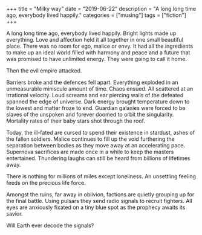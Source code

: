 +++
title = "Milky way"
date = "2019-06-22"
description = "A long long time ago, everybody lived happily."
categories = ["musing"]
tags = ["fiction"]
+++

A long long time ago, everybody lived happily. Bright lights made up
everything. Love and affection held it all together in one small
beautiful place. There was no room for ego, malice or envy. It had all
the ingredients to make up an ideal world filled with harmony and peace
and a future that was promised to have unlimited energy.
They were going to call it home.

Then the evil empire attacked.

Barriers broke and the defences fell apart. Everything exploded in an
unmeasurable miniscule amount of time. Chaos ensued. All scattered at
an irrational velocity. Loud screams and ear piercing wails of the
defeated spanned the edge of universe.
Dark energy brought temperature down to the lowest and matter froze to
end. Guardian galaxies were forced to be slaves of the unspoken and
forever doomed to orbit the singularity. Mortality rates of their baby
stars shot through the roof.

Today, the ill-fated are cursed to spend their existence in stardust,
ashes of the fallen soldiers. Malice continues to fill up the void
furthering the separation between bodies as they move away at an
accelerating pace. Supernova sacrifices are made once in a while to
keep the masters entertained. Thundering laughs can still be heard from
billions of lifetimes away.

There is nothing for millions of miles except loneliness. An unsettling
feeling feeds on the precious life force.

Amongst the ruins, far away in oblivion, factions are quietly grouping
up for the final battle. Using pulsars they send radio signals to
recruit fighters. All eyes are anxiously fixated on a tiny blue spot as
the prophecy awaits its savior.

Will Earth ever decode the signals?
